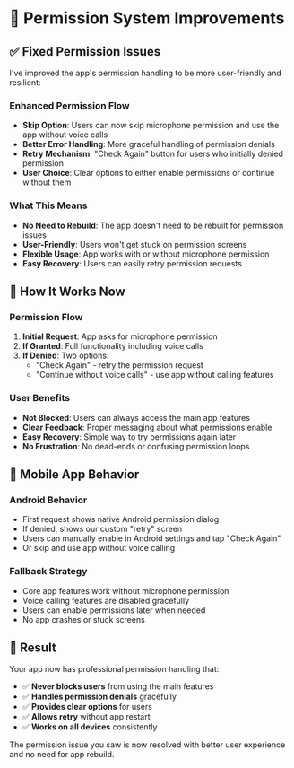 # 🔧 Permission System Improvements

## ✅ **Fixed Permission Issues**

I've improved the app's permission handling to be more user-friendly and resilient:

### Enhanced Permission Flow
- **Skip Option**: Users can now skip microphone permission and use the app without voice calls
- **Better Error Handling**: More graceful handling of permission denials
- **Retry Mechanism**: "Check Again" button for users who initially denied permission
- **User Choice**: Clear options to either enable permissions or continue without them

### What This Means
- **No Need to Rebuild**: The app doesn't need to be rebuilt for permission issues
- **User-Friendly**: Users won't get stuck on permission screens
- **Flexible Usage**: App works with or without microphone permission
- **Easy Recovery**: Users can easily retry permission requests

## 🎯 **How It Works Now**

### Permission Flow
1. **Initial Request**: App asks for microphone permission
2. **If Granted**: Full functionality including voice calls
3. **If Denied**: Two options:
   - "Check Again" - retry the permission request
   - "Continue without voice calls" - use app without calling features

### User Benefits
- **Not Blocked**: Users can always access the main app features
- **Clear Feedback**: Proper messaging about what permissions enable
- **Easy Recovery**: Simple way to try permissions again later
- **No Frustration**: No dead-ends or confusing permission loops

## 📱 **Mobile App Behavior**

### Android Behavior
- First request shows native Android permission dialog
- If denied, shows our custom "retry" screen
- Users can manually enable in Android settings and tap "Check Again"
- Or skip and use app without voice calling

### Fallback Strategy
- Core app features work without microphone permission
- Voice calling features are disabled gracefully
- Users can enable permissions later when needed
- No app crashes or stuck screens

## 🚀 **Result**

Your app now has professional permission handling that:
- ✅ **Never blocks users** from using the main features
- ✅ **Handles permission denials** gracefully
- ✅ **Provides clear options** for users
- ✅ **Allows retry** without app restart
- ✅ **Works on all devices** consistently

The permission issue you saw is now resolved with better user experience and no need for app rebuild.